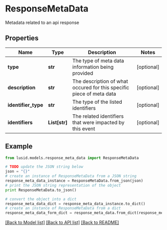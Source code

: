 # ResponseMetaData

Metadata related to an api response

## Properties
Name | Type | Description | Notes
------------ | ------------- | ------------- | -------------
**type** | **str** | The type of meta data information being provided | [optional] 
**description** | **str** | The description of what occured for this specific piece of meta data | [optional] 
**identifier_type** | **str** | The type of the listed identifiers | [optional] 
**identifiers** | **List[str]** | The related identifiers that were impacted by this event | [optional] 

## Example

```python
from lusid.models.response_meta_data import ResponseMetaData

# TODO update the JSON string below
json = "{}"
# create an instance of ResponseMetaData from a JSON string
response_meta_data_instance = ResponseMetaData.from_json(json)
# print the JSON string representation of the object
print ResponseMetaData.to_json()

# convert the object into a dict
response_meta_data_dict = response_meta_data_instance.to_dict()
# create an instance of ResponseMetaData from a dict
response_meta_data_form_dict = response_meta_data.from_dict(response_meta_data_dict)
```
[[Back to Model list]](../README.md#documentation-for-models) [[Back to API list]](../README.md#documentation-for-api-endpoints) [[Back to README]](../README.md)


